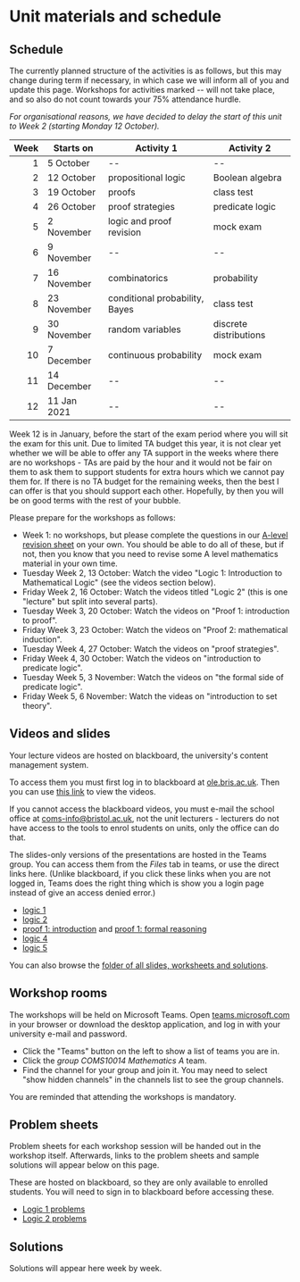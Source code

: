 # Unit materials and schedule

## Schedule

The currently planned structure of the activities is as follows, but this may change during term if necessary, in which case we will inform all of you and update this page. Workshops for activities marked -- will not take place, and so also do not count towards your 75% attendance hurdle.

_For organisational reasons, we have decided to delay the start of this unit to Week 2 (starting Monday 12 October)._

| Week | Starts on   | Activity 1                     | Activity 2             |
|-----:|-------------|--------------------------------|------------------------|
|    1 |  5 October  | --                             | --                     |
|    2 | 12 October  | propositional logic            | Boolean algebra        |
|    3 | 19 October  | proofs                         | class test             |
|    4 | 26 October  | proof strategies               | predicate logic        |
|    5 |  2 November | logic and proof revision       | mock exam              |
|    6 |  9 November | --                             | --                     |
|    7 | 16 November | combinatorics                  | probability            |
|    8 | 23 November | conditional probability, Bayes | class test             |
|    9 | 30 November | random variables               | discrete distributions |
|   10 |  7 December | continuous probability         | mock exam              |
|   11 | 14 December | --                             | --                     |
|   12 | 11 Jan 2021 | --                             | --                     |

Week 12 is in January, before the start of the exam period where you will sit the exam for this unit. Due to limited TA budget this year, it is not clear yet whether we will be able to offer any TA support in the weeks where there are no workshops - TAs are paid by the hour and it would not be fair on them to ask them to support students for extra hours which we cannot pay them for. If there is no TA budget for the remaining weeks, then the best I can offer is that you should support each other. Hopefully, by then you will be on good terms with the rest of your bubble.

Please prepare for the workshops as follows:

  * Week 1: no workshops, but please complete the questions in our [A-level revision sheet](files/a-level-revision.pdf) on your own. You should be able to do all of these, but if not, then you know that you need to revise some A level mathematics material in your own time.
  * Tuesday Week 2, 13 October: Watch the video "Logic 1: Introduction to Mathematical Logic" (see the videos section below).
  * Friday Week 2, 16 October: Watch the videos titled "Logic 2" (this is one "lecture" but split into several parts).
  * Tuesday Week 3, 20 October: Watch the videos on "Proof 1: introduction to proof".
  * Friday Week 3, 23 October: Watch the videos on "Proof 2: mathematical induction".
  * Tuesday Week 4, 27 October: Watch the videos on "proof strategies".
  * Friday Week 4, 30 October: Watch the videos on "introduction to predicate logic".
  * Tuesday Week 5, 3 November: Watch the videos on "the formal side of predicate logic".
  * Friday Week 5, 6 November: Watch the videas on "introduction to set theory".

## Videos and slides

Your lecture videos are hosted on blackboard, the university's content management system.

To access them you must first log in to blackboard at [ole.bris.ac.uk](https://ole.bristol.ac.uk). Then you can use [this link](https://www.ole.bris.ac.uk/webapps/blackboard/content/listContent.jsp?course_id=_240774_1&content_id=_4562298_1) to view the videos.

If you cannot access the blackboard videos, you must e-mail the school office at coms-info@bristol.ac.uk, not the unit lecturers - lecturers do not have access to the tools to enrol students on units, only the office can do that.

The slides-only versions of the presentations are hosted in the Teams group. You can access them from the _Files_ tab in teams, or use the direct links here. (Unlike blackboard, if you click these links when you are not logged in, Teams does the right thing which is show you a login page instead of give an access denied error.)


  * [logic 1](https://uob.sharepoint.com/teams/grp-COMS10014MathematicsA102/Shared%20Documents/General/SLIDES/logic-1-6up.pdf)
  * [logic 2](https://uob.sharepoint.com/teams/grp-COMS10014MathematicsA102/Shared%20Documents/General/SLIDES/logic-2-6up.pdf)
  * [proof 1: introduction](https://uob.sharepoint.com/teams/grp-COMS10014MathematicsA102/Shared%20Documents/General/SLIDES/proof-1-introduction-to-proof-narrated_v3-plain.pdf) and [proof 1: formal reasoning](https://uob.sharepoint.com/teams/grp-COMS10014MathematicsA102/Shared%20Documents/General/SLIDES/proof-1-formhttps://uob.sharepoint.com/teams/grp-COMS10014MathematicsA102/Shared%20Documents/General/SLIDES/logic-3-6up.pdf)
  * [logic 4](https://uob.sharepoint.com/teams/grp-COMS10014MathematicsA102/Shared%20Documents/General/SLIDES/logic-4-6up.pdf)
  * [logic 5](https://uob.sharepoint.com/teams/grp-COMS10014MathematicsA102/Shared%20Documents/General/SLIDES/logic-5-6up.pdf)

You can also browse the [folder of all slides, worksheets and solutions](https://uob.sharepoint.com/teams/grp-COMS10014MathematicsA102/Shared%20Documents/General/).

## Workshop rooms

The workshops will be held on Microsoft Teams. Open [teams.microsoft.com](http://teams.microsoft.com/) in your browser or download the desktop application, and log in with your university e-mail and password. 

  - Click the "Teams" button on the left to show a list of teams you are in.
  - Click the _group COMS10014 Mathematics A_ team.
  - Find the channel for your group and join it. You may need to select "show hidden channels" in the channels list to see the group channels.

You are reminded that attending the workshops is mandatory.

## Problem sheets

Problem sheets for each workshop session will be handed out in the workshop itself. Afterwards, links to the problem sheets and sample solutions will appear below on this page.

These are hosted on blackboard, so they are only available to enrolled students. You will need to sign in to blackboard before accessing these.

  * [Logic 1 problems](https://uob.sharepoint.com/teams/grp-COMS10014MathematicsA102/Shared%20Documents/General/WORKSHEETS/logic-1-WS.pdf)
  * [Logic 2 problems](https://uob.sharepoint.com/teams/grp-COMS10014MathematicsA102/Shared%20Documents/General/WORKSHEETS/logic-2-WS.pdf)

## Solutions

Solutions will appear here week by week.
